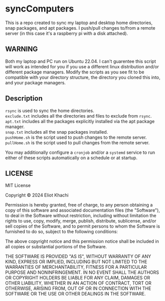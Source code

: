 # syncComputers

This is a repo created to sync my laptop and desktop home directories, snap packages, and apt packages. I push/pull changes to/from a remote server (in this case it's a raspberry pi with a disk attached).  

## WARNING
Both my laptop and PC run on Ubuntu 22.04. I can't guarentee this script will work as intended for you if you use a different linux distribution and/or different package managers. Modify the scripts as you see fit to be compatible with your directory structure, the directory you cloned this into, and your package managers.  

## Description
`rsync` is used to sync the home directories.  
`exclude.txt` includes all the directories and files to exclude from `rsync`.  
`apt.txt` includes all the packages explicitly installed via the apt package manager.  
`snap.txt` includes all the snap packages installed.  
`pushHome.sh` is the script used to push changes to the remote server.  
`pullHome.sh` is the script used to pull changes from the remote server.  

You may additionally configure a `cronjob` and/or a `systemd` service to run either of these scripts automatically on a schedule or at startup.  

## LICENSE
MIT License

Copyright © 2024 Eliot Khachi

Permission is hereby granted, free of charge, to any person obtaining a copy
of this software and associated documentation files (the "Software"), to deal
in the Software without restriction, including without limitation the rights
to use, copy, modify, merge, publish, distribute, sublicense, and/or sell
copies of the Software, and to permit persons to whom the Software is
furnished to do so, subject to the following conditions:

The above copyright notice and this permission notice shall be included in all
copies or substantial portions of the Software.

THE SOFTWARE IS PROVIDED "AS IS", WITHOUT WARRANTY OF ANY KIND, EXPRESS OR
IMPLIED, INCLUDING BUT NOT LIMITED TO THE WARRANTIES OF MERCHANTABILITY,
FITNESS FOR A PARTICULAR PURPOSE AND NONINFRINGEMENT. IN NO EVENT SHALL THE
AUTHORS OR COPYRIGHT HOLDERS BE LIABLE FOR ANY CLAIM, DAMAGES OR OTHER
LIABILITY, WHETHER IN AN ACTION OF CONTRACT, TORT OR OTHERWISE, ARISING FROM,
OUT OF OR IN CONNECTION WITH THE SOFTWARE OR THE USE OR OTHER DEALINGS IN THE
SOFTWARE.
